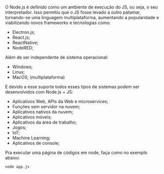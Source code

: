O Node.js é definido como um ambiente de execução do JS, ou seja, o seu interpretador. Isso permitiu que o JS fosse levado a outro patamar, tornando-se uma linguagem multiplataforma, aumentando a popularidade e viabilizando novos frameworks e tecnologias como: 
- Electron.js;
- React.js;
- ReactNative;
- NodeRED;

Além de ser independente de sistema operacional:
- Windows;
- Linux;
- MacOS;
(multiplataforma)

E devido a esse suporte todos esses tipos de sistemas podem ser desenvolvidos com Node.js + JS:
- Aplicativos Web, APIs da Web e microservices;
- Funções sem servidor na nuvem;
- Aplicativos nativos da nuvem;
- Aplicativos móveis;
- Aplicativos da área de trabalho;
- Jogos;
- IoT;
- Machine Learning;
- Aplicativos de console;

Pra executar uma página de códigos em node, faça como no exemplo abaixo:
~~~
node app.js
~~~
